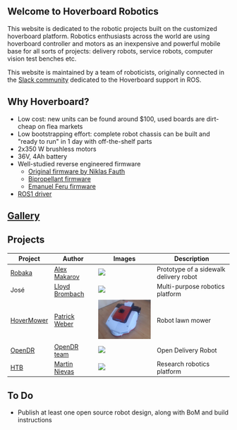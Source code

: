 ## Welcome to Hoverboard Robotics

This website is dedicated to the robotic projects built on the customized hoverboard platform. Robotics enthusiasts across the world are using hoverboard controller and motors as an inexpensive and powerful mobile base for all sorts of projects: delivery robots, service robots, computer vision test benches etc.

This website is maintained by a team of roboticists, originally connected in the [Slack community](https://join.slack.com/t/robaka/shared_invite/zt-q52yfvnl-IP0h~JDOmgh3VmJ7Hh69Jw) dedicated to the Hoverboard support in ROS.

## Why Hoverboard?

* Low cost: new units can be found around $100, used boards are dirt-cheap on flea markets
* Low bootstrapping effort: complete robot chassis can be built and "ready to run" in 1 day with off-the-shelf parts
* 2x350 W brushless motors
* 36V, 4Ah battery
* Well-studied reverse engineered firmware
  *  [Original firmware by Niklas Fauth](https://github.com/NiklasFauth/hoverboard-firmware-hack)
  *  [Bipropellant firmware](https://github.com/bipropellant/bipropellant-hoverboard-firmware)
  *  [Emanuel Feru firmware](https://github.com/EmanuelFeru/hoverboard-firmware-hack-FOC)
* [ROS1 driver](https://github.com/alex-makarov/hoverboard-driver) 

## [Gallery](gallery.md)

## Projects

| Project                                              | Author                                          | Images                                  | Description                            |
|------------------------------------------------------|-------------------------------------------------|-----------------------------------------|----------------------------------------|
| [Robaka](https://github.com/alex-makarov/robaka-ros) | [Alex Makarov](https://github.com/alex-makarov) | <img src="img/robaka.jpg" width="200"/> | Prototype of a sidewalk delivery robot |
| José | [Lloyd Brombach](https://github.com/lbrombach) | <img src="img/jose_front.jpeg" width="200"/> | Multi-purpose robotics platform |
| [HoverMower](https://hovermower.github.io/) | [Patrick Weber](https://github.com/hovermower) | <img src="img/HoverMower.jpg" width="200"/> | Robot lawn mower |
| [OpenDR](https://www.opendr.xyz/) | [OpenDR team](opendrxyz@gmail.com) | <img src="https://lh5.googleusercontent.com/SB8b-3bsKz6mvpOCOQdms7hnMS9CqAAFLn_WV98Sk4_iUUdh4H2p5M6mEvc94boJwp3UrVp46VPkC_Q3Wjekml8y_LcSkSQgJeQvoC4QEatgcSsU4xKpf1qHZzq_iwfc=w1280" width="200"/> | Open Delivery Robot | 
| [HTB](https://htb-hovertablebot.github.io/) | [Martin Nievas](https://github.com/MartinNievas) | <img src="https://user-images.githubusercontent.com/24465803/152160449-6cb971d6-3c35-4738-8752-fad6d8806ee4.png" width="200"/>| Research robotics platform |

## To Do
* Publish at least one open source robot design, along with BoM and build instructions
